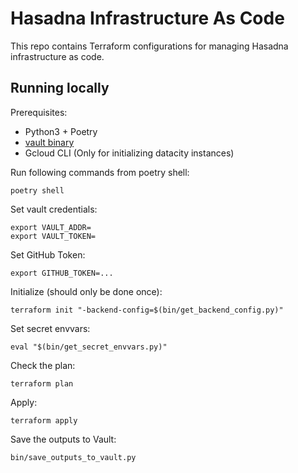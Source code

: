 # Hasadna Infrastructure As Code

This repo contains Terraform configurations for managing Hasadna infrastructure as code.

## Running locally

Prerequisites:

* Python3 + Poetry
* [vault binary](https://www.vaultproject.io/downloads)
* Gcloud CLI (Only for initializing datacity instances)

Run following commands from poetry shell:

```
poetry shell
```

Set vault credentials:

```
export VAULT_ADDR=
export VAULT_TOKEN=
```

Set GitHub Token:

```
export GITHUB_TOKEN=...
```

Initialize (should only be done once):

```
terraform init "-backend-config=$(bin/get_backend_config.py)"
```

Set secret envvars:

```
eval "$(bin/get_secret_envvars.py)"
```

Check the plan:

```
terraform plan
```

Apply:

```
terraform apply
```

Save the outputs to Vault:

```
bin/save_outputs_to_vault.py
```